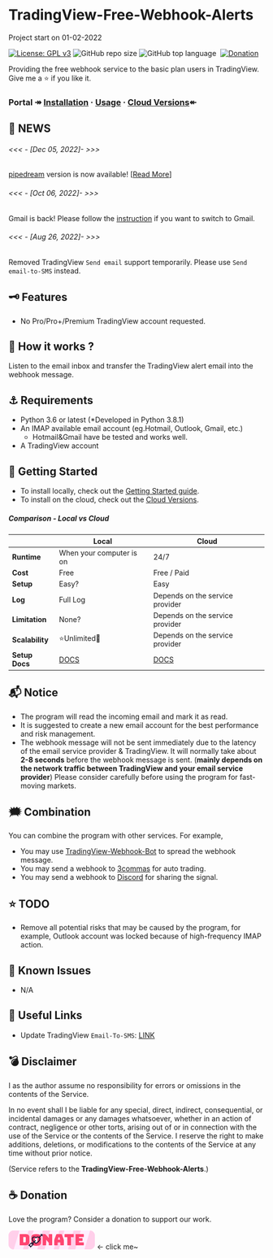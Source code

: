 # TradingView-Free-Webhook-Alerts
Project start on 01-02-2022

[![License: GPL v3](https://img.shields.io/badge/License-GPLv3-blue.svg)](https://www.gnu.org/licenses/gpl-3.0)
![GitHub repo size](https://img.shields.io/github/repo-size/soranoo/TradingView-Free-Webhook-Alerts)
![GitHub top language](https://img.shields.io/github/languages/top/soranoo/TradingView-Free-Webhook-Alerts)
&nbsp;[![Donation](https://img.shields.io/static/v1?label=Donation&message=❤️&style=social)](https://github.com/soranoo/Donation)

Providing the free webhook service to the basic plan users in TradingView. Give me a ⭐ if you like it.

### Portal ↠ [Installation](docs/gettingstarted.md#installing-python-package) · [Usage](docs/gettingstarted.md#setting-up-tradingview-alert) · [Cloud Versions](docs/cloud-versions/cloud-versions.md)↞

## :newspaper: NEWS
###### <<< - [Dec 05, 2022]- >>>
[pipedream](https://pipedream.com/) version is now available! [[Read More](/docs/cloud-versions/pipedream/pipedream.md#shortcuts)]
###### <<< - [Oct 06, 2022]- >>>
Gmail is back! Please follow the [instruction](docs/gettingstarted.md#setting-up-gmail-configuration) if you want to switch to Gmail.

###### <<< - [Aug 26, 2022]- >>>
Removed TradingView `Send email` support temporarily. Please use `Send email-to-SMS` instead.

## 🗝️ Features
* No Pro/Pro+/Premium TradingView account requested.
  
## 🚩 How it works ?
Listen to the email inbox and transfer the TradingView alert email into the webhook message.


## ⚓ Requirements
* Python 3.6 or latest (*Developed in Python 3.8.1)
* An IMAP available email account (eg.Hotmail, Outlook, Gmail, etc.)
  * Hotmail&Gmail have be tested and works well.
* A TradingView account

## 👾 Getting Started
- To install locally, check out the [Getting Started guide](docs/gettingstarted.md).
- To install on the cloud, check out the [Cloud Versions](docs/cloud-versions/cloud-versions.md).

##### Comparison - Local vs Cloud
| | Local | Cloud |
| --- | --- | --- |
| **Runtime** | When your computer is on | 24/7 |
| **Cost** | Free | Free / Paid |
| **Setup** | Easy? | Easy |
| **Log** | Full Log | Depends on the service provider |
| **Limitation** | None? | Depends on the service provider |
| **Scalability** | ⭐Unlimited🌟 | Depends on the service provider |
| **Setup Docs** | [DOCS](docs/gettingstarted.md) | [DOCS](docs/cloud-versions/cloud-versions.md) |


## 📬 Notice
* The program will read the incoming email and mark it as read.
* It is suggested to create a new email account for the best performance and risk management.
* The webhook message will not be sent immediately due to the latency of the email service provider & TradingView. It will normally take about **2-8 seconds** before the webhook message is sent. (**mainly depends on the network traffic between TradingView and your email service provider**) Please consider carefully before using the program for fast-moving markets.

## 🗯️ Combination
You can combine the program with other services.
For example,
* You may use [TradingView-Webhook-Bot](https://github.com/fabston/TradingView-Webhook-Bot) to spread the webhook message.
* You may send a webhook to [3commas](https://3commas.io/) for auto trading.
* You may send a webhook to [Discord](https://discord.com/) for sharing the signal.

## ⭐ TODO
* Remove all potential risks that may be caused by the program, for example, Outlook account was locked because of high-frequency IMAP action.

## 🐛 Known Issues
* N/A

## 🤖 Useful Links
* Update TradingView `Email-To-SMS`: [LINK](https://www.tradingview.com/support/solutions/43000474398-how-to-change-the-email-to-sms-address-used-for-alert-notifications/)

## 💣 Disclaimer
I as the author assume no responsibility for errors or omissions in the contents of the Service.

In no event shall I be liable for any special, direct, indirect, consequential, or incidental damages or any damages whatsoever, whether in an action of contract, negligence or other torts, arising out of or in connection with the use of the Service or the contents of the Service. I reserve the right to make additions, deletions, or modifications to the contents of the Service at any time without prior notice.

(Service refers to the **TradingView-Free-Webhook-Alerts**.)

## ☕ Donation
Love the program? Consider a donation to support our work.

[!["Donation"](https://raw.githubusercontent.com/soranoo/Donation/main/resources/image/DonateBtn.png)](https://github.com/soranoo/Donation) <- click me~